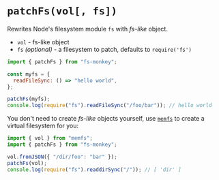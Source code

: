 # `patchFs(vol[, fs])`

Rewrites Node's filesystem module `fs` with _fs-like_ object.

- `vol` - fs-like object
- `fs` _(optional)_ - a filesystem to patch, defaults to `require('fs')`

```js
import { patchFs } from "fs-monkey";

const myfs = {
  readFileSync: () => "hello world",
};

patchFs(myfs);
console.log(require("fs").readFileSync("/foo/bar")); // hello world
```

You don't need to create _fs-like_ objects yourself, use [`memfs`](https://github.com/streamich/memfs)
to create a virtual filesystem for you:

```js
import { vol } from "memfs";
import { patchFs } from "fs-monkey";

vol.fromJSON({ "/dir/foo": "bar" });
patchFs(vol);
console.log(require("fs").readdirSync("/")); // [ 'dir' ]
```
